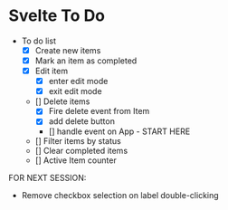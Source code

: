 # Svelte To Do

- To do list
    - [x] Create new items
    - [x] Mark an item as completed
    - [x] Edit item
      - [x] enter edit mode
      - [x] exit edit mode
    - [] Delete items
      - [x] Fire delete event from Item
      - [x] add delete button
      - [] handle event on App - START HERE
    - [] Filter items by status
    - [] Clear completed items
    - [] Active Item counter

FOR NEXT SESSION:
- Remove checkbox selection on label double-clicking
